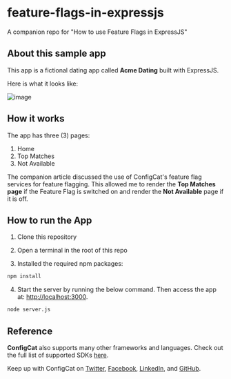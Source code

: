 # feature-flags-in-expressjs
A companion repo for "How to use Feature Flags in ExpressJS" 

## About this sample app

This app is a fictional dating app called **Acme Dating** built with ExpressJS.

Here is what it looks like:

![image](https://user-images.githubusercontent.com/74829200/175545478-133bd8b5-1a3a-41d6-b66d-d610004e8d69.png)

## How it works

The app has three (3) pages:

1. Home
2. Top Matches
3. Not Available

The companion article discussed the use of ConfigCat's feature flag services for feature flagging. This allowed me to render the **Top Matches page** if the Feature Flag is switched on and render the **Not Available** page if it is off.

## How to run the App

1. Clone this repository

2. Open a terminal in the root of this repo

3. Installed the required npm packages:


```bash
npm install

```

4. Start the server by running the below command. Then access the app at: [http://localhost:3000](http://localhost:3000).

```bash
node server.js

```

## Reference

**ConfigCat** also supports many other frameworks and languages. Check out the full list of supported SDKs [here](https://configcat.com/docs/sdk-reference/overview/).

Keep up with ConfigCat on [Twitter](https://twitter.com/configcat), [Facebook](https://www.facebook.com/configcat), [LinkedIn](https://www.linkedin.com/company/configcat/), and [GitHub](https://github.com/configcat).

